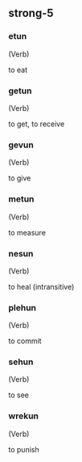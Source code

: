 ## strong-5

### etun

(Verb)

to eat

### getun

(Verb)

to get, to receive

### gevun

(Verb)

to give

### metun

(Verb)

to measure

### nesun

(Verb)

to heal (intransitive)

### plehun

(Verb)

to commit

### sehun

(Verb)

to see

### wrekun

(Verb)

to punish
